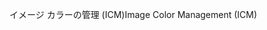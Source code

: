 <span data-ttu-id="c8fe6-101">イメージ カラーの管理 (ICM)</span><span class="sxs-lookup"><span data-stu-id="c8fe6-101">Image Color Management (ICM)</span></span>